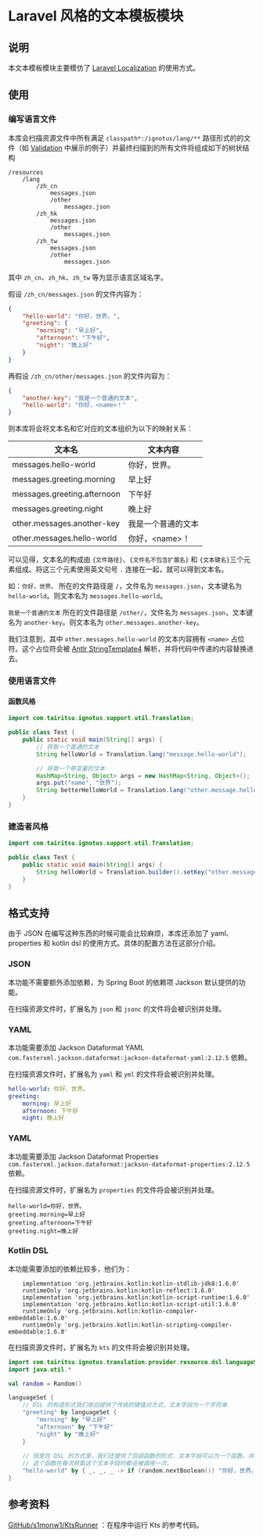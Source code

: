 # Laravel 风格的文本模板模块

## 说明

本文本模板模块主要模仿了 [Laravel Localization](https://laravel.com/docs/8.x/localization) 的使用方式。

## 使用

### 编写语言文件

本库会扫描资源文件中所有满足 `classpath*:/ignotus/lang/**`
路径形式的的文件（如 [Validation](https://github.com/ParaParty/Ignotus/tree/master/validation/src/main/resources/ignotus/lang)
中展示的例子）并最终扫描到的所有文件将组成如下的树状结构

```
/resources
    /lang
        /zh_cn
            messages.json
            /other
                messages.json
        /zh_hk
            messages.json
            /other
                messages.json
        /zh_tw
            messages.json
            /other
                messages.json
```

其中 `zh_cn`、`zh_hk`、`zh_tw` 等为显示语言区域名字。

假设 `/zh_cn/messages.json` 的文件内容为：

```json
{
    "hello-world": "你好，世界。",
    "greeting": {
        "morning": "早上好",
        "afternoon": "下午好",
        "night": "晚上好"
    }
}
```

再假设 `/zh_cn/other/messages.json` 的文件内容为：

```json
{
    "another-key": "我是一个普通的文本",
    "hello-world": "你好，<name>！"
}
```

则本库将会将文本名和它对应的文本组织为以下的映射关系：

|文本名| 文本内容|
| --- | --- |
|messages.hello-world| 你好，世界。 |
|messages.greeting.morning| 早上好 |
|messages.greeting.afternoon| 下午好 |
|messages.greeting.night| 晚上好 |
|other.messages.another-key| 我是一个普通的文本 |
|other.messages.hello-world| 你好，\<name\>！ |

可以见得，文本名的构成由 `{文件路径}`、`{文件名不包含扩展名}` 和 `{文本键名}`三个元素组成。将这三个元素使用英文句号 `.` 连接在一起，就可以得到文本名。

如：`你好，世界。` 所在的文件路径是 `/`，文件名为 `messages.json`，文本键名为 `hello-world`。则文本名为 `messages.hello-world`。

`我是一个普通的文本` 所在的文件路径是 `/other/`，文件名为 `messages.json`，文本键名为 `another-key`。则文本名为 `other.messages.another-key`。

我们注意到，其中 `other.messages.hello-world` 的文本内容拥有 `<name>`
占位符。这个占位符会被 [Antlr StringTemplate4](https://www.stringtemplate.org/) 解析，并将代码中传递的内容替换进去。

### 使用语言文件

#### 函数风格

```java
import com.tairitsu.ignotus.support.util.Translation;

public class Test {
    public static void main(String[] args) {
        // 获取一个普通的文本
        String helloWorld = Translation.lang("message.hello-world");

        // 获取一个带变量的文本
        HashMap<String, Object> args = new HashMap<String, Object>();
        args.put("name", "世界");
        String betterHelloWorld = Translation.lang("other.message.hello-world", args);
    }
}
```

### 建造者风格

```java
import com.tairitsu.ignotus.support.util.Translation;

public class Test {
    public static void main(String[] args) {
        String helloWorld = Translation.builder().setKey("other.message.hello-world").add("name", "World").build();
    }
}
```

## 格式支持

由于 JSON 在编写这种东西的时候可能会比较麻烦，本库还添加了 yaml、properties 和 kotlin dsl 的使用方式。具体的配置方法在这部分介绍。

### JSON

本功能不需要额外添加依赖，为 Spring Boot 的依赖项 Jackson 默认提供的功能。

在扫描资源文件时，扩展名为 `json` 和 `jsonc` 的文件将会被识别并处理。

### YAML

本功能需要添加 Jackson Dataformat YAML `com.fasterxml.jackson.dataformat:jackson-dataformat-yaml:2.12.5` 依赖。

在扫描资源文件时，扩展名为 `yaml` 和 `yml` 的文件将会被识别并处理。

```yaml
hello-world: 你好，世界。
greeting:
    morning: 早上好
    afternoon: 下午好
    night: 晚上好
```

### YAML

本功能需要添加 Jackson Dataformat Properties `com.fasterxml.jackson.dataformat:jackson-dataformat-properties:2.12.5` 依赖。

在扫描资源文件时，扩展名为 `properties` 的文件将会被识别并处理。

```properties
hello-world=你好，世界。
greeting.morning=早上好
greeting.afternoon=下午好
greeting.night=晚上好
```

### Kotlin DSL

本功能需要添加的依赖比较多，他们为：

```groove
    implementation 'org.jetbrains.kotlin:kotlin-stdlib-jdk8:1.6.0'
    runtimeOnly 'org.jetbrains.kotlin:kotlin-reflect:1.6.0'
    implementation 'org.jetbrains.kotlin:kotlin-script-runtime:1.6.0'
    implementation 'org.jetbrains.kotlin:kotlin-script-util:1.6.0'
    runtimeOnly 'org.jetbrains.kotlin:kotlin-compiler-embeddable:1.6.0'
    runtimeOnly 'org.jetbrains.kotlin:kotlin-scripting-compiler-embeddable:1.6.0'
```

在扫描资源文件时，扩展名为 `kts` 的文件将会被识别并处理。

```kotlin
import com.tairitsu.ignotus.translation.provider.resource.dsl.languageSet
import java.util.*

val random = Random()

languageSet {
    // DSL 的构造形式我们依旧提供了传统的键值对方式，文本字段为一个字符串
    "greeting" by languageSet {
        "morning" by "早上好"
        "afternoon" by "下午好"
        "night" by "晚上好"
    }
    
    // 但是在 DSL 的方式里，我们还提供了回调函数的形式，文本字段可以为一个函数，并且可以融入你的逻辑。
    // 这个函数在每次获取这个文本字段时都会被调用一次。
    "hello-world" by { _, _, _ -> if (random.nextBoolean()) "你好，世界。" else "你好，世界！" }
}
```

## 参考资料

[GitHub/s1monw1/KtsRunner](https://github.com/s1monw1/KtsRunner) ：在程序中运行 Kts 的参考代码。

